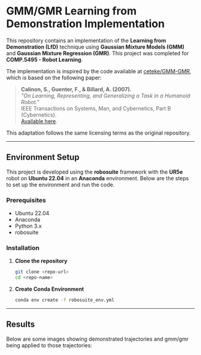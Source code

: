 # GMM/GMR Learning from Demonstration Implementation

This repository contains an implementation of the **Learning from Demonstration (LfD)** technique using **Gaussian Mixture Models (GMM)** and **Gaussian Mixture Regression (GMR)**. This project was completed for **COMP.5495 - Robot Learning**.

The implementation is inspired by the code available at [ceteke/GMM-GMR](https://github.com/ceteke/GMM-GMR), which is based on the following paper:

> **Calinon, S., Guenter, F., & Billard, A. (2007).**  
> *"On Learning, Representing, and Generalizing a Task in a Humanoid Robot."*  
> IEEE Transactions on Systems, Man, and Cybernetics, Part B (Cybernetics).  
> [Available here](https://ieeexplore.ieee.org/document/4126276/).

This adaptation follows the same licensing terms as the original repository.

---

## Environment Setup

This project is developed using the **robosuite** framework with the **UR5e** robot on **Ubuntu 22.04** in an **Anaconda** environment. Below are the steps to set up the environment and run the code.

### Prerequisites

- Ubuntu 22.04
- Anaconda
- Python 3.x
- robosuite

### Installation

1. **Clone the repository**  
   ```bash
   git clone <repo-url>
   cd <repo-name>

2. **Create Conda Environment**
   ```bash
   conda env create -f robosuite_env.yml
---

## Results
Below are some images showing demonstrated trajectories and gmm/gmr being applied to those trajectories:
